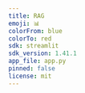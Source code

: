 ```yaml
---
title: RAG
emoji: 📊
colorFrom: blue
colorTo: red
sdk: streamlit
sdk_version: 1.41.1
app_file: app.py
pinned: false
license: mit
---
```

